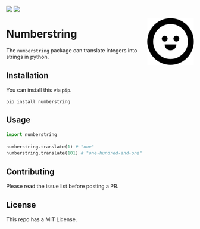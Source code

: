![](https://img.shields.io/github/license/koaning/readme-demo)
![](https://img.shields.io/github/repo-size/koaning/readme-demo)

<img src="happyface.png" width=125 height=125 align="right">

# Numberstring 

The `numberstring` package can translate integers into strings in python. 


## Installation 

You can install this via `pip`. 

```
pip install numberstring
```

## Usage 

```python
import numberstring 

numberstring.translate(1) # "one"
numberstring.translate(101) # "one-hundred-and-one"
```

## Contributing 

Please read the issue list before posting a PR. 

## License

This repo has a MIT License. 
